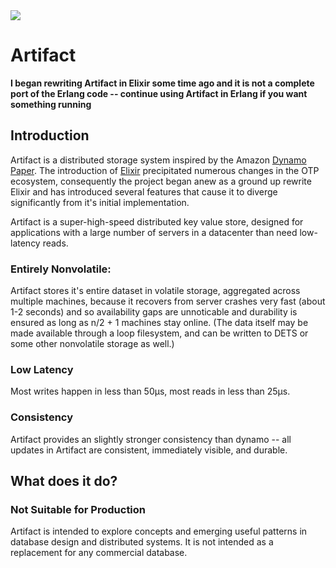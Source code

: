 <img src="http://zv.github.io/images/artifact.png">

# Artifact
**I began rewriting Artifact in Elixir some time ago and it is not a complete
port of the Erlang code -- continue using Artifact in Erlang if you want
something running**

## Introduction

Artifact is a distributed storage system inspired by the Amazon
[Dynamo Paper](http://www.cs.ucsb.edu/~agrawal/fall2009/dynamo.pdf). The
introduction of [Elixir](http://elixir-lang.org) precipitated numerous changes
in the OTP ecosystem, consequently the project began anew as a ground up rewrite
Elixir and has introduced several features that cause it to diverge
significantly from it's initial implementation.

Artifact is a super-high-speed distributed key value store, designed for
applications with a large number of servers in a datacenter than need
low-latency reads.


### Entirely Nonvolatile:
Artifact stores it's entire dataset in volatile storage, aggregated across
multiple machines, because it recovers from server crashes very fast (about
1-2 seconds) and so availability gaps are unnoticable and durability is
ensured as long as n/2 + 1 machines stay online. (The data itself may be
made available through a loop filesystem, and can be written to DETS or some
other nonvolatile storage as well.)

### Low Latency
Most writes happen in less than 50μs, most reads in less than 25μs.

### Consistency
Artifact provides an slightly stronger consistency than dynamo -- all
updates in Artifact are consistent, immediately visible, and durable.


## What does it do?

### Not Suitable for Production
Artifact is intended to explore concepts and emerging useful patterns in
database design and distributed systems. It is not intended as a replacement for
any commercial database.
